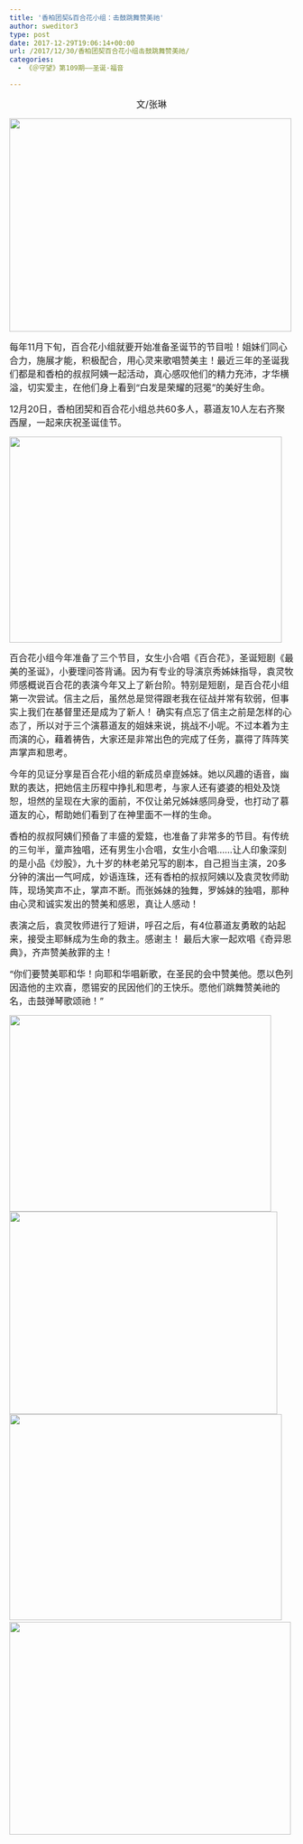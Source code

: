 ```yaml
---
title: '香柏团契&百合花小组：击鼓跳舞赞美祂'
author: sweditor3
type: post
date: 2017-12-29T19:06:14+00:00
url: /2017/12/30/香柏团契百合花小组击鼓跳舞赞美祂/
categories:
  - 《＠守望》第109期——圣诞·福音

---
```

<p style="text-align: center;">
  <span style="font-size: 12pt;">文/张琳</span>
</p>

<img class="aligncenter  wp-image-16254" src="http://t5.shwchurch.org/wp-content/uploads/2017/12/微信图片_20171229154918.jpg" alt="" width="500" height="378" />

<span style="font-size: 12pt;">每年11月下旬，百合花小组就要开始准备圣诞节的节目啦！姐妹们同心合力，施展才能，积极配合，用心灵来歌唱赞美主！最近三年的圣诞我们都是和香柏的叔叔阿姨一起活动，真心感叹他们的精力充沛，才华横溢，切实爱主，在他们身上看到“白发是荣耀的冠冕”的美好生命。</span>

<span style="font-size: 12pt;">12月20日，香柏团契和百合花小组总共60多人，慕道友10人左右齐聚西屋，一起来庆祝圣诞佳节。</span>

<img class="aligncenter  wp-image-16258" src="http://t5.shwchurch.org/wp-content/uploads/2017/12/微信图片_20171229154912.jpg" alt="" width="483" height="365" />

<span style="font-size: 12pt;">百合花小组今年准备了三个节目，女生小合唱《百合花》，圣诞短剧《最美的圣诞》，小要理问答背诵。因为有专业的导演京秀姊妹指导，袁灵牧师感概说百合花的表演今年又上了新台阶。特别是短剧，是百合花小组第一次尝试。信主之后，虽然总是觉得跟老我在征战并常有软弱，但事实上我们在基督里还是成为了新人！ 确实有点忘了信主之前是怎样的心态了，所以对于三个演慕道友的姐妹来说，挑战不小呢。不过本着为主而演的心，藉着祷告，大家还是非常出色的完成了任务，赢得了阵阵笑声掌声和思考。</span>

<span style="font-size: 12pt;">今年的见证分享是百合花小组的新成员卓崑姊妹。她以风趣的语音，幽默的表达，把她信主历程中挣扎和思考，与家人还有婆婆的相处及饶恕，坦然的呈现在大家的面前，不仅让弟兄姊妹感同身受，也打动了慕道友的心，帮助她们看到了在神里面不一样的生命。</span>

<span style="font-size: 12pt;">香柏的叔叔阿姨们预备了丰盛的爱筵，也准备了非常多的节目。有传统的三句半，童声独唱，还有男生小合唱，女生小合唱……让人印象深刻的是小品《炒股》，九十岁的林老弟兄写的剧本，自己担当主演，20多分钟的演出一气呵成，妙语连珠，还有香柏的叔叔阿姨以及袁灵牧师助阵，现场笑声不止，掌声不断。而张姊妹的独舞，罗姊妹的独唱，那种由心灵和诚实发出的赞美和感恩，真让人感动！</span>

<span style="font-size: 12pt;">表演之后，袁灵牧师进行了短讲，呼召之后，有4位慕道友勇敢的站起来，接受主耶稣成为生命的救主。感谢主！ 最后大家一起欢唱《奇异恩典》，齐声赞美赦罪的主！</span>

<span style="font-size: 12pt;">“你们要赞美耶和华！向耶和华唱新歌，在圣民的会中赞美他。愿以色列因造他的主欢喜，愿锡安的民因他们的王快乐。愿他们跳舞赞美祂的名，击鼓弹琴歌颂祂！”</span>

 <img class="aligncenter  wp-image-16255" src="http://t5.shwchurch.org/wp-content/uploads/2017/12/微信图片_20171229154857.jpg" alt="" width="464" height="348" /> <img class="aligncenter  wp-image-16256" src="http://t5.shwchurch.org/wp-content/uploads/2017/12/微信图片_20171229154905.jpg" alt="" width="475" height="359" /><img class="aligncenter  wp-image-16257" src="http://t5.shwchurch.org/wp-content/uploads/2017/12/微信图片_20171229154908.jpg" alt="" width="483" height="365" />  <img class="aligncenter  wp-image-16259" src="http://t5.shwchurch.org/wp-content/uploads/2017/12/微信图片_20171229154915.jpg" alt="" width="499" height="377" />